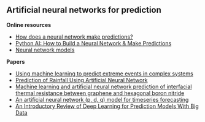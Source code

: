 ## Artificial neural networks for prediction

**Online resources** <br />
- [How does a neural network make predictions?](https://towardsdatascience.com/how-does-a-neural-network-make-predictions-6740663a63cb)
- [Python AI: How to Build a Neural Network & Make Predictions](https://realpython.com/python-ai-neural-network/)
- [Neural network models](https://otexts.com/fpp2/nnetar.html)


**Papers** <br />
- [Using machine learning to predict extreme events in complex systems](https://www.pnas.org/doi/10.1073/pnas.1917285117)
- [Prediction of Rainfall Using Artificial Neural Network](https://ieeexplore.ieee.org/document/8597421)
- [Machine learning and artificial neural network prediction of interfacial thermal resistance between graphene and hexagonal boron nitride](https://pubs.rsc.org/en/content/articlelanding/2018/nr/c8nr05703f)
- [An artificial neural network (p, d, q) model for timeseries forecasting](https://www.sciencedirect.com/science/article/abs/pii/S0957417409004850)
- [An Introductory Review of Deep Learning for Prediction Models With Big Data](https://www.frontiersin.org/articles/10.3389/frai.2020.00004/full)



